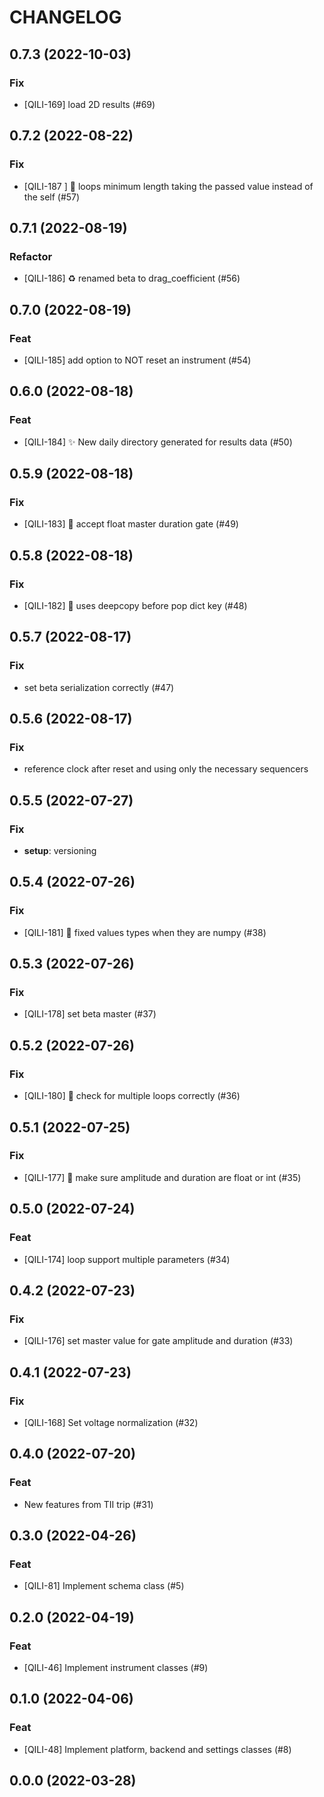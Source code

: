 # CHANGELOG

## 0.7.3 (2022-10-03)

### Fix

- [QILI-169] load 2D results (#69)

## 0.7.2 (2022-08-22)

### Fix

- [QILI-187 ] :bug: loops minimum length taking the passed value instead of the self (#57)

## 0.7.1 (2022-08-19)

### Refactor

- [QILI-186] :recycle: renamed beta to drag_coefficient (#56)

## 0.7.0 (2022-08-19)

### Feat

- [QILI-185] add option to NOT reset an instrument (#54)

## 0.6.0 (2022-08-18)

### Feat

- [QILI-184] :sparkles: New daily directory generated for results data (#50)

## 0.5.9 (2022-08-18)

### Fix

- [QILI-183] :bug: accept float master duration gate (#49)

## 0.5.8 (2022-08-18)

### Fix

-  [QILI-182] :bug: uses deepcopy before pop dict key (#48)

## 0.5.7 (2022-08-17)

### Fix

- set beta serialization correctly (#47)

## 0.5.6 (2022-08-17)

### Fix

- reference clock after reset and using only the necessary sequencers

## 0.5.5 (2022-07-27)

### Fix

- **setup**: versioning

## 0.5.4 (2022-07-26)

### Fix

- [QILI-181] :bug: fixed values types when they are numpy (#38)

## 0.5.3 (2022-07-26)

### Fix

- [QILI-178] set beta master (#37)

## 0.5.2 (2022-07-26)

### Fix

- [QILI-180] :bug: check for multiple loops correctly (#36)

## 0.5.1 (2022-07-25)

### Fix

- [QILI-177] :bug: make sure amplitude and duration are float or int (#35)

## 0.5.0 (2022-07-24)

### Feat

- [QILI-174] loop support multiple parameters (#34)

## 0.4.2 (2022-07-23)

### Fix

- [QILI-176] set master value for gate amplitude and duration (#33)

## 0.4.1 (2022-07-23)

### Fix

- [QILI-168] Set voltage normalization (#32)

## 0.4.0 (2022-07-20)

### Feat

- New features from TII trip (#31)

## 0.3.0 (2022-04-26)

### Feat

- \[QILI-81\] Implement schema class (#5)

## 0.2.0 (2022-04-19)

### Feat

- \[QILI-46\] Implement instrument classes (#9)

## 0.1.0 (2022-04-06)

### Feat

- \[QILI-48\] Implement platform, backend and settings classes (#8)

## 0.0.0 (2022-03-28)
